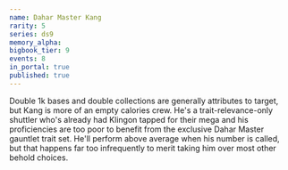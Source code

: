```yaml
---
name: Dahar Master Kang
rarity: 5
series: ds9
memory_alpha:
bigbook_tier: 9
events: 8
in_portal: true
published: true
---
```


Double 1k bases and double collections are generally attributes to target, but Kang is more of an empty calories crew. He's a trait-relevance-only shuttler who's already had Klingon tapped for their mega and his proficiencies are too poor to benefit from the exclusive Dahar Master gauntlet trait set. He'll perform above average when his number is called, but that happens far too infrequently to merit taking him over most other behold choices.
